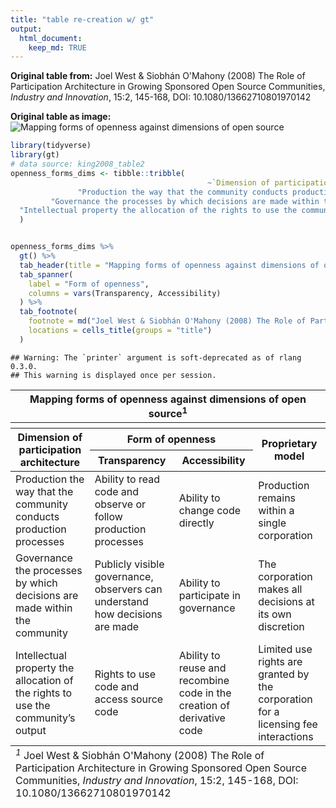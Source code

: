 ```yaml
---
title: "table re-creation w/ gt"
output: 
  html_document:
    keep_md: TRUE
---
```




__Original table from:__
Joel West & Siobhán O'Mahony (2008) The Role of Participation Architecture in Growing Sponsored Open Source Communities, _Industry and Innovation_, 15:2, 145-168, DOI: 10.1080/13662710801970142

__Original table as image:__
![Mapping forms of openness against dimensions of open source](https://i.imgur.com/yXPs0Vb.png)


```r
library(tidyverse)
library(gt)
# data source: king2008_table2
openness_forms_dims <- tibble::tribble(
                                            ~`Dimension of participation architecture`,                                                                  ~`Transparency`,                                                           ~`Accessibility`,                                                                   ~`Proprietary model`,
               "Production the way that the community conducts production processes",              "Ability to read code and observe or follow production processes",                                        "Ability to change code directly",                                     "Production remains within a single corporation",
         "Governance the processes by which decisions are made within the community", "Publicly visible governance, observers can understand how decisions are made",                                   "Ability to participate in governance",                          "The corporation makes all decisions at its own discretion",
  "Intellectual property the allocation of the rights to use the community’s output",                                    "Rights to use code and access source code", "Ability to reuse and recombine code in the creation of derivative code", "Limited use rights are granted by the corporation for a licensing fee interactions"
  )


openness_forms_dims %>%
  gt() %>%
  tab_header(title = "Mapping forms of openness against dimensions of open source") %>%
  tab_spanner(
    label = "Form of openness",
    columns = vars(Transparency, Accessibility)
  ) %>%
  tab_footnote(
    footnote = md("Joel West & Siobhán O'Mahony (2008) The Role of Participation Architecture in Growing Sponsored Open Source Communities, _Industry and Innovation_, 15:2, 145-168, DOI: 10.1080/13662710801970142"),
    locations = cells_title(groups = "title")
  )
```

```
## Warning: The `printer` argument is soft-deprecated as of rlang 0.3.0.
## This warning is displayed once per session.
```

<!--html_preserve--><style>html {
  font-family: -apple-system, BlinkMacSystemFont, 'Segoe UI', Roboto, Oxygen, Ubuntu, Cantarell, 'Fira Sans', 'Droid Sans', 'Helvetica Neue', Arial, sans-serif;
}

#fvuzlsmkex .gt_table {
  border-collapse: collapse;
  margin-left: auto;
  margin-right: auto;
  color: #000000;
  font-size: 16px;
  background-color: #FFFFFF;
  /* table.background.color */
  width: auto;
  /* table.width */
  border-top-style: solid;
  /* table.border.top.style */
  border-top-width: 2px;
  /* table.border.top.width */
  border-top-color: #A8A8A8;
  /* table.border.top.color */
}

#fvuzlsmkex .gt_heading {
  background-color: #FFFFFF;
  /* heading.background.color */
  border-bottom-color: #FFFFFF;
}

#fvuzlsmkex .gt_title {
  color: #000000;
  font-size: 125%;
  /* heading.title.font.size */
  padding-top: 4px;
  /* heading.top.padding */
  padding-bottom: 1px;
  border-bottom-color: #FFFFFF;
  border-bottom-width: 0;
}

#fvuzlsmkex .gt_subtitle {
  color: #000000;
  font-size: 85%;
  /* heading.subtitle.font.size */
  padding-top: 1px;
  padding-bottom: 4px;
  /* heading.bottom.padding */
  border-top-color: #FFFFFF;
  border-top-width: 0;
}

#fvuzlsmkex .gt_bottom_border {
  border-bottom-style: solid;
  /* heading.border.bottom.style */
  border-bottom-width: 2px;
  /* heading.border.bottom.width */
  border-bottom-color: #A8A8A8;
  /* heading.border.bottom.color */
}

#fvuzlsmkex .gt_column_spanner {
  border-bottom-style: solid;
  border-bottom-width: 2px;
  border-bottom-color: #A8A8A8;
  padding-top: 4px;
  padding-bottom: 4px;
}

#fvuzlsmkex .gt_col_heading {
  color: #000000;
  background-color: #FFFFFF;
  /* column_labels.background.color */
  font-size: 16px;
  /* column_labels.font.size */
  font-weight: initial;
  /* column_labels.font.weight */
  padding: 10px;
  margin: 10px;
}

#fvuzlsmkex .gt_sep_right {
  border-right: 5px solid #FFFFFF;
}

#fvuzlsmkex .gt_group_heading {
  padding: 8px;
  color: #000000;
  background-color: #FFFFFF;
  /* stub_group.background.color */
  font-size: 16px;
  /* stub_group.font.size */
  font-weight: initial;
  /* stub_group.font.weight */
  border-top-style: solid;
  /* stub_group.border.top.style */
  border-top-width: 2px;
  /* stub_group.border.top.width */
  border-top-color: #A8A8A8;
  /* stub_group.border.top.color */
  border-bottom-style: solid;
  /* stub_group.border.bottom  .style */
  border-bottom-width: 2px;
  /* stub_group.border.bottom  .width */
  border-bottom-color: #A8A8A8;
  /* stub_group.border.bottom  .color */
}

#fvuzlsmkex .gt_empty_group_heading {
  padding: 0.5px;
  color: #000000;
  background-color: #FFFFFF;
  /* stub_group.background.color */
  font-size: 16px;
  /* stub_group.font.size */
  font-weight: initial;
  /* stub_group.font.weight */
  border-top-style: solid;
  /* stub_group.border.top.style */
  border-top-width: 2px;
  /* stub_group.border.top.width */
  border-top-color: #A8A8A8;
  /* stub_group.border.top.color */
  border-bottom-style: solid;
  /* stub_group.border.bottom  .style */
  border-bottom-width: 2px;
  /* stub_group.border.bottom  .width */
  border-bottom-color: #A8A8A8;
  /* stub_group.border.bottom  .color */
}

#fvuzlsmkex .gt_striped tr:nth-child(even) {
  background-color: #f2f2f2;
}

#fvuzlsmkex .gt_row {
  padding: 10px;
  /* row.padding */
  margin: 10px;
}

#fvuzlsmkex .gt_stub {
  border-right-style: solid;
  border-right-width: 2px;
  border-right-color: #A8A8A8;
  text-indent: 5px;
}

#fvuzlsmkex .gt_stub.gt_row {
  background-color: #FFFFFF;
}

#fvuzlsmkex .gt_summary_row {
  background-color: #FFFFFF;
  /* summary_row.background.color */
  padding: 6px;
  /* summary_row.padding */
  text-transform: inherit;
  /* summary_row.text_transform */
}

#fvuzlsmkex .gt_first_summary_row {
  border-top-style: solid;
  border-top-width: 2px;
  border-top-color: #A8A8A8;
}

#fvuzlsmkex .gt_table_body {
  border-top-style: solid;
  /* field.border.top.style */
  border-top-width: 2px;
  /* field.border.top.width */
  border-top-color: #A8A8A8;
  /* field.border.top.color */
  border-bottom-style: solid;
  /* field.border.bottom.style */
  border-bottom-width: 2px;
  /* field.border.bottom.width */
  border-bottom-color: #A8A8A8;
  /* field.border.bottom.color */
}

#fvuzlsmkex .gt_footnote {
  font-size: 90%;
  /* footnote.font.size */
  padding: 4px;
  /* footnote.padding */
}

#fvuzlsmkex .gt_sourcenote {
  font-size: 90%;
  /* sourcenote.font.size */
  padding: 4px;
  /* sourcenote.padding */
}

#fvuzlsmkex .gt_center {
  text-align: center;
}

#fvuzlsmkex .gt_left {
  text-align: left;
}

#fvuzlsmkex .gt_right {
  text-align: right;
  font-variant-numeric: tabular-nums;
}

#fvuzlsmkex .gt_font_normal {
  font-weight: normal;
}

#fvuzlsmkex .gt_font_bold {
  font-weight: bold;
}

#fvuzlsmkex .gt_font_italic {
  font-style: italic;
}

#fvuzlsmkex .gt_super {
  font-size: 65%;
}

#fvuzlsmkex .gt_footnote_glyph {
  font-style: italic;
  font-size: 65%;
}
</style>
<div id="fvuzlsmkex"><!--gt table start-->
<table class='gt_table'>
<thead>
<tr>
<th class='gt_heading gt_title gt_font_normal gt_center' colspan='4'>Mapping forms of openness against dimensions of open source<sup class='gt_footnote_glyph'>1</sup></th>
</tr>
<tr>
<th class='gt_heading gt_subtitle gt_font_normal gt_center gt_bottom_border' colspan='4'></th>
</tr>
<tr>
<th class='gt_col_heading gt_center' rowspan='2' colspan='1'>Dimension of participation architecture</th>
<th class='gt_col_heading gt_column_spanner gt_center' rowspan='1' colspan='2'>Form of openness</th>
<th class='gt_col_heading gt_center' rowspan='2' colspan='1'>Proprietary model</th>
</tr>
<tr>
<th class='gt_col_heading gt_left' rowspan='1' colspan='1'>Transparency</th>
<th class='gt_col_heading gt_left' rowspan='1' colspan='1'>Accessibility</th>
</tr>
<tbody class='gt_table_body gt_striped'>
<tr>
<td class='gt_row gt_left'>Production the way that the community conducts production processes             </td>
<td class='gt_row gt_left'>Ability to read code and observe or follow production processes             </td>
<td class='gt_row gt_left'>Ability to change code directly                                       </td>
<td class='gt_row gt_left'>Production remains within a single corporation                                    </td>
</tr>
<tr>
<td class='gt_row gt_left'>Governance the processes by which decisions are made within the community       </td>
<td class='gt_row gt_left'>Publicly visible governance, observers can understand how decisions are made</td>
<td class='gt_row gt_left'>Ability to participate in governance                                  </td>
<td class='gt_row gt_left'>The corporation makes all decisions at its own discretion                         </td>
</tr>
<tr>
<td class='gt_row gt_left'>Intellectual property the allocation of the rights to use the community’s output</td>
<td class='gt_row gt_left'>Rights to use code and access source code                                   </td>
<td class='gt_row gt_left'>Ability to reuse and recombine code in the creation of derivative code</td>
<td class='gt_row gt_left'>Limited use rights are granted by the corporation for a licensing fee interactions</td>
</tr>
</tbody>
<tfoot>
<tr>
<td colspan='4' class='gt_footnote'><sup class='gt_footnote_glyph'><em>1</em></sup> Joel West &amp; Siobhán O'Mahony (2008) The Role of Participation Architecture in Growing Sponsored Open Source Communities, <em>Industry and Innovation</em>, 15:2, 145-168, DOI: 10.1080/13662710801970142</td>
</tr>
</tfoot></table>
<!--gt table end-->
</div><!--/html_preserve-->


